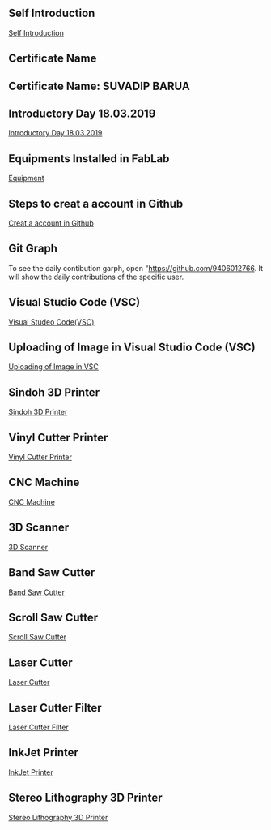 ## Self Introduction

[Self Introduction](Introduction.md)

## Certificate Name

## Certificate Name: SUVADIP BARUA


## Introductory Day 18.03.2019

[Introductory Day 18.03.2019](day-1.md)


## Equipments Installed in FabLab


[Equipment](differentequipt.md)

## Steps to creat a account in Github 

[Creat a account in Github](gitaccount.md)

## Git Graph

To see the daily contibution garph, open "https://github.com/9406012766.
It will show the  daily contributions of the specific user.


## Visual Studio Code (VSC) 

[Visual Studeo Code(VSC)](visualstudeocode.md)

## Uploading of Image in Visual Studio Code (VSC)

[Uploading of Image in VSC](uploadingimgvsc.md)


## Sindoh 3D Printer

[Sindoh 3D Printer](sindoh.md)

## Vinyl Cutter Printer

[Vinyl Cutter Printer](Vinylcuttermachine.md)

## CNC Machine

[CNC Machine](cncmachine.md)

## 3D Scanner

[3D Scanner](scanner.md)


## Band Saw Cutter

[Band Saw Cutter](Bandsawcutter.md)

## Scroll Saw Cutter 

[Scroll Saw Cutter](scrollsaw.md)


## Laser Cutter

[Laser Cutter](lasercutter.md)

## Laser Cutter Filter

[Laser Cutter Filter](lasercutterfilter.md)

## InkJet Printer

[InkJet Printer](inkjetprinter.md)


## Stereo Lithography 3D Printer

[Stereo Lithography 3D Printer](stereolithography.md)

